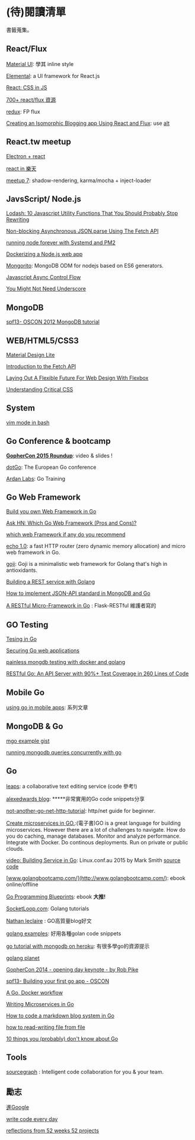 # (待)閱讀清單

書籤蒐集。

## React/Flux

[Material UI](https://github.com/callemall/material-ui): 學其 inline style

[Elemental](https://github.com/elementalui/elemental): a UI framework for React.js

[React: CSS in JS](https://speakerdeck.com/vjeux/react-css-in-js)

[700+ react/flux 資源](https://react.zeef.com/nick.raienko)

[redux](https://github.com/gaearon/redux): FP flux

[Creating an Isomorphic Blogging app Using React and Flux](http://engineering.devmag.io/post/1/creating-an-isomorphic-blogging-app-using-react-and-flux): use [alt](https://github.com/goatslacker/alt)

## React.tw meetup

[Electron + react](https://speakerdeck.com/dannvix/electron-x-react-qian-duan-kai-fa-zhe-gao-su-kua-jie-zhuo-mian-kai-fa)

[react in 樂天](http://slides.com/jaydenlin/reactjs-in-rakuten-taiwan#/)

[meetup 7](https://speakerdeck.com/coodoo/reactjs-dot-tw-meetup-7-ji-shu-hui-bao): shadow-rendering, karma/mocha + inject-loader

## JavsScript/ Node.js

[Lodash: 10 Javascript Utility Functions That You Should Probably Stop Rewriting](http://colintoh.com/blog/lodash-10-javascript-utility-functions-stop-rewriting)

[Non-blocking Asynchronous JSON.parse Using The Fetch API](http://azimi.me/2015/07/30/non-blocking-async-json-parse.html)

[running node forever with Systemd and PM2](http://www.terlici.com/2015/06/20/running-node-forever.html?utm_source=nodeweekly&utm_medium=email)

[Dockerizing a Node.js web app](https://docs.docker.com/examples/nodejs_web_app/?utm_source=nodeweekly&utm_medium=email)

[Mongorito](http://mongorito.com/): MongoDB ODM for nodejs based on ES6 generators.

[Javascript Async Control Flow](http://kaye.us/javascript-async-control-flow/)

[You Might Not Need Underscore](https://www.reindex.io/blog/you-might-not-need-underscore/?utm_source=javascriptweekly&utm_medium=email)

## MongoDB

[spf13- OSCON 2012 MongoDB tutorial](http://www.slideshare.net/spf13/oscon-2012)

## WEB/HTML5/CSS3

[Material Design Lite](http://www.getmdl.io/)

[Introduction to the Fetch API](http://www.sitepoint.com/introduction-to-the-fetch-api/?utm_source=javascriptweekly&utm_medium=email)

[Laying Out A Flexible Future For Web Design With Flexbox](http://www.smashingmagazine.com/2015/08/flexible-future-for-web-design-with-flexbox/)

[Understanding Critical CSS](http://www.smashingmagazine.com/2015/08/understanding-critical-css/)

## System

[vim mode in bash](http://blog.sanctum.geek.nz/vi-mode-in-bash/)

## Go Conference & bootcamp 

[**GopherCon 2015 Roundup**](https://blog.golang.org/gophercon2015): video & slides ! 

[dotGo](http://www.dotgo.eu/): The European Go conference

[Ardan Labs](https://www.ardanlabs.com/): Go Training

## Go Web Framework

[Build you own Web Framework in Go](https://www.nicolasmerouze.com/build-web-framework-golang/)

[Ask HN: Which Go Web Framework (Pros and Cons)?](https://news.ycombinator.com/item?id=8772760)

[which web Framework if any do you recommend](http://www.reddit.com/r/golang/comments/2ha1z2/which_web_framework_if_any_do_you_recommend/)

[echo 1.0](http://echo.labstack.com/): a fast HTTP router (zero dynamic memory allocation) and micro web framework in Go.

[goji](https://github.com/zenazn/goji): Goji is a minimalistic web framework for Golang that's high in antioxidants. 

[Building a REST service with Golang](http://stevenwhite.com/building-a-rest-service-with-golang-1/)

[How to implement JSON-API standard in MongoDB and Go](http://nicolasmerouze.com/how-to-render-json-api-golang-mongodb/)

[A RESTful Micro-Framework in Go](http://dougblack.io/words/a-restful-micro-framework-in-go.html) : Flask-RESTful 維護者寫的

## GO Testing

[Tesing in Go](http://blog.codeship.com/testing-in-go/?utm_source=golangweekly&utm_medium=email)

[Securing Go web applications](https://stablelib.com/blog/securing-golang-web-apps/?utm_source=golangweekly&utm_medium=email)

[painless mongdb testing with docker and golang](http://developers.almamedia.fi/painless-mongodb-testing-with-docker-and-golang/)

[RESTful Go: An API Server with 90%+ Test Coverage in 260 Lines of Code](http://modocache.io/restful-go)

## Mobile Go

[using go in mobile apps](https://medium.com/using-go-in-mobile-apps): 系列文章

## MongoDB & Go

[mgo example gist](https://gist.github.com/border/3489566_)

[running mongodb queries concurrently with go](http://blog.mongodb.org/post/80579086742/running-mongodb-queries-concurrently-with-go)

## Go 

[leaps](https://github.com/Jeffail/leaps): a collaborative text editing service (code 參考!)


[alexedwards blog](http://www.alexedwards.net/blog/): *****非常實用的Go code snippets分享

[not-another-go-net-http-tutorial](http://soryy.com/blog/2014/not-another-go-net-http-tutorial/): http/net guide for beginner.

[Create microservices in GO.](http://microservicesingo.com/):(電子書)GO is a great language for building microservices. However there are a lot of challenges to navigate. How do you do caching, manage databases. Monitor and analyze performance. Integrate with Docker. Do continous deployments. Run on private or public clouds. 

[video: Building Service in Go](https://www.youtube.com/watch?v=MeOK1UzGHYw): Linux.conf.au 2015 by Mark Smith [source code](https://github.com/zorkian/lca2015)

[www.golangbootcamp.com/](http://www.golangbootcamp.com/): ebook online/offline

[Go Programming Blueprints](http://www.amazon.com/Go-Programming-Blueprints-Development-Challenges/dp/1783988029): ebook **大推!**

[SocketLoop.com](https://www.socketloop.com/): Golang tutorials

[Nathan leclaire](http://nathanleclaire.com/) : GO高質量blog好文

[golang examples](http://golang-examples.tumblr.com/): 好用各種golan code snippets

[go tutorial with mongodb on heroku](http://blog.jeffdouglas.com/2014/07/25/go-tutorial-with-mongodb-on-heorku/): 有很多學go的資源提示

[golang planet](http://golang-planet.com/)

[GopherCon 2014 - opening day keynote - by Rob Pike](http://confreaks.tv/videos/gophercon2014-opening-day-keynote)

[spf13- Building your first go app - OSCON](http://www.slideshare.net/spf13/go-firstapp?ref=http://spf13.com/presentation/first-go-app/)

[A Go, Docker workflow](http://blog.crowdpatent.com/a-go-docker-workflow/?utm_source=golangweekly&utm_medium=email)

[Writing Microservices in Go](http://nordicapis.com/writing-microservices-in-go/?utm_source=golangweekly&utm_medium=email)

[How to code a markdown blog system in Go](http://blog.definedcode.com/creating-blog-go)

[how to read-writing file from file](http://stackoverflow.com/questions/1821811/how-to-read-write-from-to-file)

[10 things you (probably) don't know about Go](https://talks.golang.org/2012/10things.slide?utm_source=golangweekly&utm_medium=email#1)

## Tools 

[sourcegraph](https://sourcegraph.com/) : Intelligent code collaboration for you & your team.

## 勵志

[進Google](https://www.ptt.cc/bbs/Soft_Job/M.1435904555.A.FE7.html)

[write code every day](https://brett.is/writing/about/write-code-every-day/?hn=1)

[reflections from 52 weeks 52 projects](https://speakerdeck.com/jeffersonlam/reflections-from-52-weeks-52-projects)
